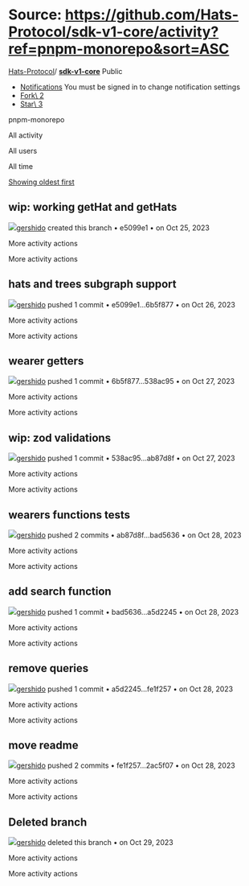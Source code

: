 # Source: https://github.com/Hats-Protocol/sdk-v1-core/activity?ref=pnpm-monorepo&sort=ASC

[Hats-Protocol](https://github.com/Hats-Protocol)/ **[sdk-v1-core](https://github.com/Hats-Protocol/sdk-v1-core)** Public

- [Notifications](https://github.com/login?return_to=%2FHats-Protocol%2Fsdk-v1-core) You must be signed in to change notification settings
- [Fork\\
2](https://github.com/login?return_to=%2FHats-Protocol%2Fsdk-v1-core)
- [Star\\
3](https://github.com/login?return_to=%2FHats-Protocol%2Fsdk-v1-core)


pnpm-monorepo

All activity

All users

All time

[Showing oldest first](https://github.com/Hats-Protocol/sdk-v1-core/activity?ref=pnpm-monorepo)

## wip: working getHat and getHats

[![](https://avatars.githubusercontent.com/u/81111572?s=80&v=4)gershido](https://github.com/gershido) created this branch • e5099e1 •
on Oct 25, 2023

More activity actions

More activity actions

## hats and trees subgraph support

[![](https://avatars.githubusercontent.com/u/81111572?s=80&v=4)gershido](https://github.com/gershido) pushed 1 commit • e5099e1…6b5f877 •
on Oct 26, 2023

More activity actions

More activity actions

## wearer getters

[![](https://avatars.githubusercontent.com/u/81111572?s=80&v=4)gershido](https://github.com/gershido) pushed 1 commit • 6b5f877…538ac95 •
on Oct 27, 2023

More activity actions

More activity actions

## wip: zod validations

[![](https://avatars.githubusercontent.com/u/81111572?s=80&v=4)gershido](https://github.com/gershido) pushed 1 commit • 538ac95…ab87d8f •
on Oct 27, 2023

More activity actions

More activity actions

## wearers functions tests

[![](https://avatars.githubusercontent.com/u/81111572?s=80&v=4)gershido](https://github.com/gershido) pushed 2 commits • ab87d8f…bad5636 •
on Oct 28, 2023

More activity actions

More activity actions

## add search function

[![](https://avatars.githubusercontent.com/u/81111572?s=80&v=4)gershido](https://github.com/gershido) pushed 1 commit • bad5636…a5d2245 •
on Oct 28, 2023

More activity actions

More activity actions

## remove queries

[![](https://avatars.githubusercontent.com/u/81111572?s=80&v=4)gershido](https://github.com/gershido) pushed 1 commit • a5d2245…fe1f257 •
on Oct 28, 2023

More activity actions

More activity actions

## move readme

[![](https://avatars.githubusercontent.com/u/81111572?s=80&v=4)gershido](https://github.com/gershido) pushed 2 commits • fe1f257…2ac5f07 •
on Oct 28, 2023

More activity actions

More activity actions

## Deleted branch

[![](https://avatars.githubusercontent.com/u/81111572?s=80&v=4)gershido](https://github.com/gershido) deleted this branch •
on Oct 29, 2023

More activity actions

More activity actions
